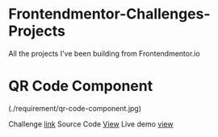 # Frontendmentor-Challenges-Projects
All the projects I've been building from Frontendmentor.io

# QR Code Component

(./requirement/qr-code-component.jpg)

Challenge [link](https://www.frontendmentor.io/challenges/qr-code-component-iux_sIO_H)
Source Code [View](https://github.com/zoetlam/Frontendmentor-Challenges-Projects/tree/main/qr-code-component-main)
Live demo [view](https://zoetlam.github.io/Frontendmentor-Challenges-Projects/qr-code-component-main/)
